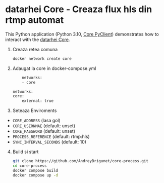 # datarhei Core - Creaza flux hls din rtmp automat
This Python application (Python 3.10, [Core PyClient](https://github.com/datarhei/core-client-python)) demonstrates how to interact with the [datarhei Core](https://github.com/datarhei/core).


1. Creaza retea comuna 
    ```sh
    docker network create core
    ```

2. Adaugat la core in docker-compose.yml
    ```sh
        networks:
        - core

    networks:
    core:
        external: true
    ```

3. Seteaza Enviroments

- `CORE_ADDRESS` (lasa gol)
- `CORE_USERNMAE` (default: unset)
- `CORE_PASSWORD` (default: unset)
- `PROCESS_REFERENCE` (default: rtmp:hls)
- `SYNC_INTERVAL_SECONDS` (default: 10)


4. Build si start
    ```sh
    git clone https://github.com/AndreyBrigunet/core-process.git
    cd core-process
    docker compose build
    docker compose up -d
    ```
